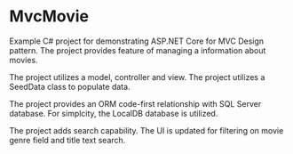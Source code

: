 # MvcMovie
Example C# project for demonstrating ASP.NET Core for MVC Design pattern.
The project provides feature of managing a information about movies.

The project utilizes a model, controller and view.  The project utilizes a SeedData class to populate data.

The project provides an ORM code-first relationship with SQL Server database.  For simplcity, the LocalDB database is utilized.

The project adds search capability.  The UI is updated for filtering on movie genre field and title text search.  
